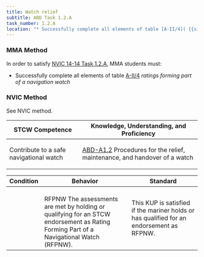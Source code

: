 ```yaml
---
title: Watch relief
subtitle: ABD Task 1.2.A 
task_number: 1.2.A
location: "* Successfully complete all elements of table [A-II/4]( {{site.baseurl}}/tables/24) *ratings forming part of a navigation watch*" 
---
```



### MMA Method

In order to satisfy  [NVIC 14-14  Task  1.2.A]({{site.baseurl}}/assets/images/nvic-14-14.pdf), MMA students must:

* Successfully complete all elements of table [A-II/4]( {{site.baseurl}}/tables/24) *ratings forming part of a navigation watch*


### NVIC Method

<a onclick="togglevisibility('nvic_methods')" >See NVIC method.</a>

<div id='nvic_methods' class='hide'>

<table>
<thead>
<tr>
<th class='forty'> STCW Competence </th>
<th class='sixty'> Knowledge, Understanding, and Proficiency </th>
</tr>
</thead>




<tbody>
<tr><td markdown='1'>

Contribute to a safe navigational watch

</td><td markdown='1'>

[ABD-A1.2](../../tables/25.html#ABD-A1.2) Procedures for the relief, maintenance, and handover of a watch

</td></tr>


</tbody>
</table>


<table>
<thead>
<tr><th class='twenty'>  Condition </th><th class='twenty'> Behavior </th><th  class='sixty'>Standard </th></tr>
</thead>
<tbody >



<tr><td markdown='1'>


</td><td markdown='1'>


<br>

<div class="tooltip">RFPNW
<span class="tooltiptext">
The assessments are met by holding or qualifying for an STCW endorsement as Rating Forming Part of a Navigational Watch (RFPNW).
</span>
</div>


</td><td markdown='1'>

This KUP is satisfied if the mariner holds or has qualified for an endorsement as RFPNW.

</td></tr>
</tbody>
</table>
</div>
